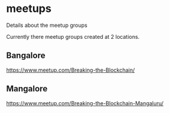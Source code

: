 # meetups
Details about the meetup groups

Currently there meetup groups created at 2 locations.

## Bangalore
https://www.meetup.com/Breaking-the-Blockchain/

## Mangalore
https://www.meetup.com/Breaking-the-Blockchain-Mangaluru/
